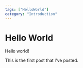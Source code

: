 ```yaml
---
tags: ["HelloWorld"]
category: "Introduction"
---
```


# Hello World

Hello world! 

This is the first post that I've posted.
